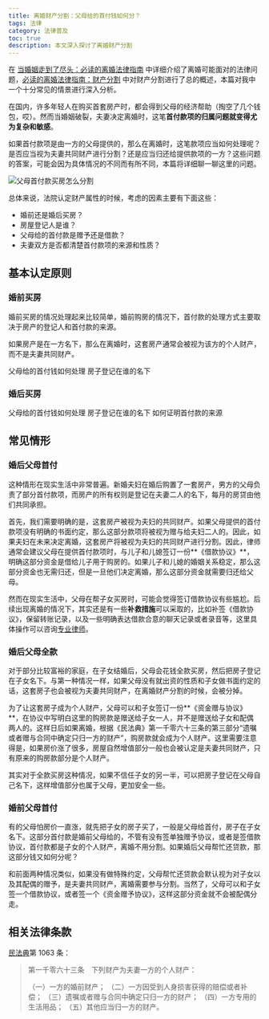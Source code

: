 ```yaml
---
title: 离婚财产分割：父母给的首付钱如何分？
tags: 法律
category: 法律普及
toc: true
description: 本文深入探讨了离婚财产分割
---
```


在 [当婚姻走到了尽头：必读的离婚法律指南](https://selfboot.cn/2023/07/21/divorce_legal_knowlage/) 中详细介绍了离婚可能面对的法律问题，[必读的离婚法律指南：财产分割](https://selfboot.cn/2023/07/23/divorce_legal_money/) 中对财产分割进行了总的概述，本篇对我中一个十分常见的情景进行深入分析。

在国内，许多年轻人在购买首套房产时，都会得到父母的经济帮助（掏空了几个钱包，哎）。然而当婚姻破裂，夫妻决定离婚时，这笔**首付款项的归属问题就变得尤为复杂和敏感**。

如果首付款项是由一方的父母提供的，那么在离婚时，这笔款项应当如何处理呢？是否应当视为夫妻共同财产进行分割？还是应当归还给提供款项的一方？这些问题的答案，可能会因为具体情况的不同而有所不同，本篇将详细聊一聊这里的问题。

![父母首付款买房怎么分割](https://slefboot-1251736664.cos.ap-beijing.myqcloud.com/20230725_divorce_legal_money_parent_1.png)

<!--more-->

总体来说，法院认定财产属性的时候，考虑的因素主要有下面这些：

- 婚前还是婚后买房？
- 房屋登记人是谁？
- 父母给的首付款是赠予还是借款？
- 夫妻双方是否都清楚首付款项的来源和性质？

## 基本认定原则

### 婚前买房

婚前买房的情况处理起来比较简单，婚前购房的情况下，首付款的处理方式主要取决于房产的登记人和首付款的来源。

如果房产是在一方名下，那么在离婚时，这套房产通常会被视为该方的个人财产，而不是夫妻共同财产。

父母给的首付钱如何处理
房子登记在谁的名下


### 婚后买房

父母给的首付钱如何处理
房子登记在谁的名下
如何证明首付款的来源

## 常见情形

### 婚后父母首付

这种情形在现实生活中非常普遍。新婚夫妇在婚后购置了一套房产，男方的父母负责了部分首付款项，而房产的所有权则是登记在夫妻二人的名下，每月的房贷由他们共同承担。

首先，我们需要明确的是，这套房产被视为夫妇的共同财产。如果父母提供的首付款项没有明确的书面约定，那么这部分款项将被视为赠与给夫妇二人的。因此，如果夫妇在未来决定离婚，这套房产将被视为夫妇的共同财产进行分割。因此，律师通常会建议父母在提供首付款项时，与儿子和儿媳签订一份**《借款协议》**，明确这部分资金是借给儿子用于购房的。如果儿子和儿媳的婚姻关系稳定，那么这部分资金也无需归还，但是一旦他们决定离婚，那么这部分资金就需要归还给父母。

然而在现实生活中，父母在帮子女买房时，可能会觉得签订借款协议有些尴尬。后续出现离婚的情况下，其实还是有一些**补救措施**可以采取的，比如补签《借款协议》，保留转账记录，以及一些明确表达借款合意的聊天记录或者录音等，这里具体操作可以咨询[专业律师](https://selfboot.cn/links)。

### 婚后父母全款

对于部分比较富裕的家庭，在子女结婚后，父母会花钱全款买房，然后把房子登记在子女名下。与第一种情况一样，如果父母没有就出资的性质和子女做书面约定的话，这套房子也会被视为夫妻共同财产，在离婚财产分割的时候，会被分掉。

为了让这套房子成为个人财产，父母可以和子女签订一份**《资金赠与协议》**，在协议中写明白这里的购房款是赠送给子女一人，并不是赠送给子女和配偶两人的。这样日后如果离婚，根据《民法典》第一千零六十三条的第三部分“遗嘱或者赠与合同中确定只归一方的财产”，购房款就会成为个人财产。这里需要注意得是，如果房价涨了很多，房屋自然增值部分一般也会被认定是夫妻共同财产，只有原来的购房款部分是个人财产。

其实对于全款买房这种情况，如果不信任子女的另一半，可以把房子登记在父母自己名下，这样增值部分也属于父母，更加安全一些。

### 婚前父母首付

有的父母怕房价一直涨，就先把子女的房子买了，一般是父母给首付，房子在子女名下。这部分首付款是婚前父母给的，不管有没有签单独赠予协议，或者是签借款协议，首付款都是子女的个人财产，离婚不用分割。如果婚后父母帮忙还贷款，那这部分钱又如何分呢？

和前面两种情况类似，如果没有做特殊约定，父母帮忙还贷款会默认视为对子女以及其配偶的赠予，是夫妻共同财产，离婚需要参与分割。当然了，父母可以和子女签一个借款协议，或者签一个《资金赠予协议》，这样这部分资金就不会被配偶分走。

## 相关法律条款

[民法典](http://www.npc.gov.cn/npc/c30834/202006/75ba6483b8344591abd07917e1d25cc8.shtml)第 1063 条：

> 第一千零六十三条  下列财产为夫妻一方的个人财产：
>
>（一）一方的婚前财产；
>（二）一方因受到人身损害获得的赔偿或者补偿；
>（三）遗嘱或者赠与合同中确定只归一方的财产；
>（四）一方专用的生活用品；
>（五）其他应当归一方的财产。